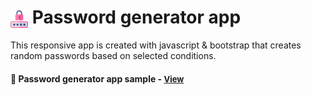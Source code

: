 # <span><img src="./images/padlock.png" alt=password style="height: 1em; vertical-align: middle;"></span> Password generator app

This responsive app is created with javascript & bootstrap that creates random passwords based on selected conditions.

<h4>🔹 Password generator app sample - <a href="https://simonakom.github.io/password-generator/index.html" style="font-size:small;">View</a><h4>

